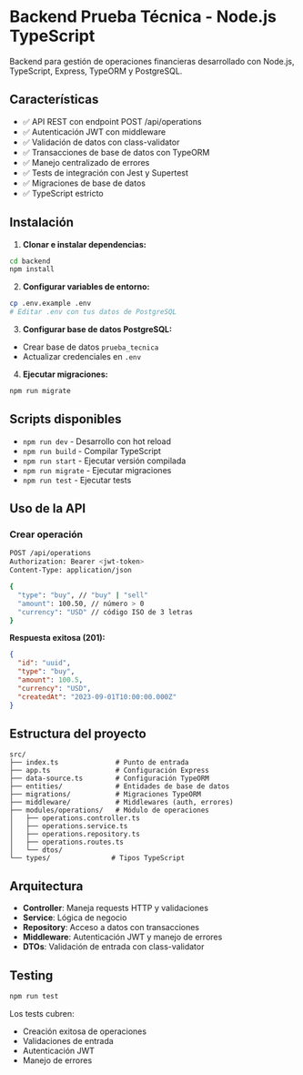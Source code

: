 # Backend Prueba Técnica - Node.js TypeScript

Backend para gestión de operaciones financieras desarrollado con Node.js, TypeScript, Express, TypeORM y PostgreSQL.

## Características

- ✅ API REST con endpoint POST /api/operations
- ✅ Autenticación JWT con middleware
- ✅ Validación de datos con class-validator
- ✅ Transacciones de base de datos con TypeORM
- ✅ Manejo centralizado de errores
- ✅ Tests de integración con Jest y Supertest
- ✅ Migraciones de base de datos
- ✅ TypeScript estricto

## Instalación

1. **Clonar e instalar dependencias:**

```bash
cd backend
npm install
```

2. **Configurar variables de entorno:**

```bash
cp .env.example .env
# Editar .env con tus datos de PostgreSQL
```

3. **Configurar base de datos PostgreSQL:**

- Crear base de datos `prueba_tecnica`
- Actualizar credenciales en `.env`

4. **Ejecutar migraciones:**

```bash
npm run migrate
```

## Scripts disponibles

- `npm run dev` - Desarrollo con hot reload
- `npm run build` - Compilar TypeScript
- `npm run start` - Ejecutar versión compilada
- `npm run migrate` - Ejecutar migraciones
- `npm run test` - Ejecutar tests

## Uso de la API

### Crear operación

```bash
POST /api/operations
Authorization: Bearer <jwt-token>
Content-Type: application/json

{
  "type": "buy", // "buy" | "sell"
  "amount": 100.50, // número > 0
  "currency": "USD" // código ISO de 3 letras
}
```

**Respuesta exitosa (201):**

```json
{
  "id": "uuid",
  "type": "buy",
  "amount": 100.5,
  "currency": "USD",
  "createdAt": "2023-09-01T10:00:00.000Z"
}
```

## Estructura del proyecto

```
src/
├── index.ts              # Punto de entrada
├── app.ts                # Configuración Express
├── data-source.ts        # Configuración TypeORM
├── entities/             # Entidades de base de datos
├── migrations/           # Migraciones TypeORM
├── middleware/           # Middlewares (auth, errores)
├── modules/operations/   # Módulo de operaciones
│   ├── operations.controller.ts
│   ├── operations.service.ts
│   ├── operations.repository.ts
│   ├── operations.routes.ts
│   └── dtos/
└── types/               # Tipos TypeScript
```

## Arquitectura

- **Controller**: Maneja requests HTTP y validaciones
- **Service**: Lógica de negocio
- **Repository**: Acceso a datos con transacciones
- **Middleware**: Autenticación JWT y manejo de errores
- **DTOs**: Validación de entrada con class-validator

## Testing

```bash
npm run test
```

Los tests cubren:

- Creación exitosa de operaciones
- Validaciones de entrada
- Autenticación JWT
- Manejo de errores

